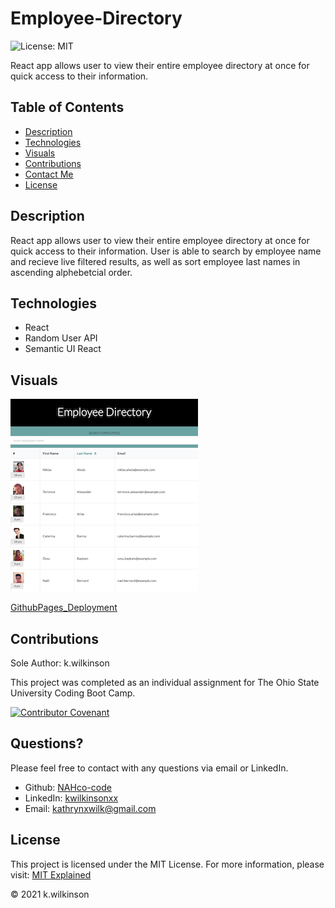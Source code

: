 # Employee-Directory

![License: MIT](https://img.shields.io/badge/License-MIT-success.svg)

React app allows user to view their entire employee directory at once for quick access to their information.

## Table of Contents

- [Description](#description)
- [Technologies](#technologies)
- [Visuals](#visuals)
- [Contributions](#contributions)
- [Contact Me](#questions)
- [License](#license)

## Description

React app allows user to view their entire employee directory at once for quick access to their information. User is able to search by employee name and recieve live filtered results, as well as sort employee last names in ascending alphebetcial order.

## Technologies

- React
- Random User API
- Semantic UI React

## Visuals

![screenshot](./images/employee-directory.PNG)

[GithubPages_Deployment](https://nahco-code.github.io/Employee-Directory/)

## Contributions

Sole Author: k.wilkinson

This project was completed as an individual assignment for The Ohio State University Coding Boot Camp.

[![Contributor Covenant](https://img.shields.io/badge/Contributor%20Covenant-2.0-4baaaa.svg)](code_of_conduct.md)

## Questions?

Please feel free to contact with any questions via email or LinkedIn.

- Github: [NAHco-code](https://github.com/NAHco-code)
- LinkedIn: [kwilkinsonxx](https://www.linkedin.com/in/kwilkinsonxx/)
- Email: [kathrynxwilk@gmail.com](kathrynxwilk@gmail.com)

## License

This project is licensed under the MIT License.
For more information, please visit: [MIT Explained](https://choosealicense.com/licenses/mit/)

&copy; 2021 k.wilkinson
